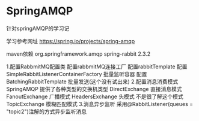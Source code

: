 # SpringAMQP
针对springAMQP的学习记

学习参考网址
https://spring.io/projects/spring-amqp

maven依赖
<dependency>
            <groupId>org.springframework.amqp</groupId>
            <artifactId>spring-rabbit</artifactId>
            <version>2.3.2</version>
</dependency>

1.配置RabbmitMQ配置类 
  配置rabbmitMQ连接工厂
  配置rabbitTemplate
  配置SimpleRabbitListenerContainerFactory 批量监听容器
  配置BatchingRabbitTemplate 批量发送(这个没有试出来)
2.配置消息消费模式
     SpringAMQP 提供了各种类型的交换机类型
     DirectExchange  直接消息模式  
     FanoutExchange  广播模式
     HeadersExchange  头模式 不是很了解这个模式
     TopicExchange   模糊匹配模式
3.消息异步监听
  采用@RabbitListener(queues = "topic2")注解的方式异步监听消息
